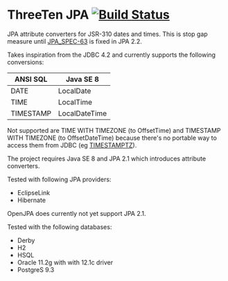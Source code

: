 ThreeTen JPA [![Build Status](https://travis-ci.org/marschall/threeten-jpa.svg?branch=master)](https://travis-ci.org/marschall/threeten-jpa)
============

JPA attribute converters for JSR-310 dates and times.
This is stop gap measure until [JPA_SPEC-63](https://java.net/jira/browse/JPA_SPEC-63) is fixed in JPA 2.2.

Takes inspiration from the JDBC 4.2 and currently supports the following conversions:

| ANSI SQL   | Java SE 8      |
| ---------- | -------------- |
| DATE       | LocalDate      |
| TIME       | LocalTime      |
| TIMESTAMP  | LocalDateTime  |

Not supported are TIME WITH TIMEZONE (to OffsetTime) and TIMESTAMP WITH TIMEZONE (to OffsetDateTime) because there's no portable way to access them from JDBC (eg [TIMESTAMPTZ](http://docs.oracle.com/cd/E11882_01/appdev.112/e13995/oracle/sql/TIMESTAMPTZ.html)).

The project requires Java SE 8 and JPA 2.1 which introduces attribute converters.

Tested with following JPA providers:
 * EclipseLink
 * Hibernate
 
OpenJPA does currently not yet support JPA 2.1.

Tested with the following databases:
 * Derby
 * H2
 * HSQL
 * Oracle 11.2g with with 12.1c driver
 * PostgreS 9.3